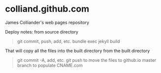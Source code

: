 colliand.github.com
===================

James Colliander's web pages repository


Deploy notes:
from source directory
> git commit, push, add, etc.
> bundle exec jekyll build

That will copy all the files into the built directory
from the built directory
> git commit -A,  add, etc.
> git push to move the files to github.io master branch to populate CNAME.com